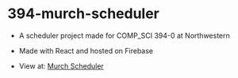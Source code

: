 # 394-murch-scheduler

- A scheduler project made for COMP\_SCI 394-0 at Northwestern

- Made with React and hosted on Firebase

- View at: [Murch Scheduler](https://murch-scheduler.web.app/)
